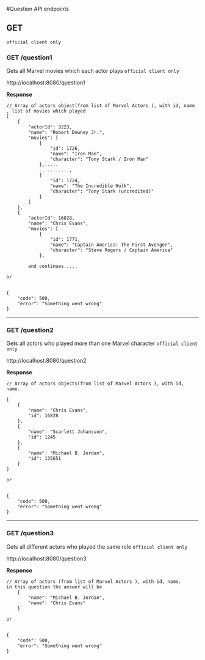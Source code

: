#Question API endpoints

## GET
`official client only`  <br/>

### GET /question1
Gets all Marvel movies which each actor plays `official client only`

http://localhost:8080/question1

**Response**

```
// Array of actors object(from list of Marvel Actors ), with id, name , list of movies which played
[
    {
        "actorId": 3223,
        "name": "Robert Downey Jr.",
        "movies": [
            {
                "id": 1726,
                "name": "Iron Man",
                "character": "Tony Stark / Iron Man"
            },.....
            ...........,
            {
                "id": 1724,
                "name": "The Incredible Hulk",
                "character": "Tony Stark (uncredited)"
            }
        ]
    },
    {
        "actorId": 16828,
        "name": "Chris Evans",
        "movies": [
            {
                "id": 1771,
                "name": "Captain America: The First Avenger",
                "character": "Steve Rogers / Captain America"
            },
        
        and continues.....

or


{
    "code": 500,
    "error": "Something went wrong"
}
```
___

### GET /question2
Gets all actors who played more than one Marvel character `official client only`

http://localhost:8080/question2

**Response**

```
// Array of actors objects(from list of Marvel Actors ), with id, name.

[
    {
        "name": "Chris Evans",
        "id": 16828
    },
    {
        "name": "Scarlett Johansson",
        "id": 1245
    },
    {
        "name": "Michael B. Jordan",
        "id": 135651
    }
]

or


{
    "code": 500,
    "error": "Something went wrong"
}
```
___

### GET /question3
Gets all different actors who played the same role `official client only`

http://localhost:8080/question3

**Response**

```
// Array of actors (from list of Marvel Actors ), with id, name. 
in this question the answer will be 
    {
        "name": "Michael B. Jordan",
        "name": "Chris Evans"
    }

or


{
    "code": 500,
    "error": "Something went wrong"
}
```


